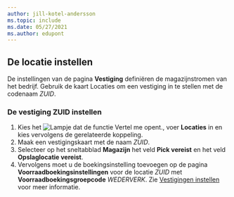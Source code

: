 ```yaml
---
author: jill-kotel-andersson
ms.topic: include
ms.date: 05/27/2021
ms.author: edupont
---
```

## <a name="setting-up-the-location"></a>De locatie instellen

De instellingen van de pagina **Vestiging** definiëren de magazijnstromen van het bedrijf. Gebruik de kaart Locaties om een vestiging in te stellen met de codenaam *ZUID*.

### <a name="to-set-up-the-location-south"></a>De vestiging ZUID instellen

1. Kies het ![Lampje dat de functie Vertel me opent.](../media/ui-search/search_small.png "Vertel me wat u wilt doen"), voer **Locaties** in en kies vervolgens de gerelateerde koppeling.  
2. Maak een vestigingskaart met de naam *ZUID*.  
3. Selecteer op het sneltabblad **Magazijn** het veld **Pick vereist** en het veld **Opslaglocatie vereist**.
4. Vervolgens moet u de boekingsinstelling toevoegen op de pagina **Voorraadboekingsinstellingen** voor de locatie *ZUID* met **Voorraadboekingsgroepcode** *WEDERVERK*. Zie [Vestigingen instellen](../inventory-how-setup-locations.md) voor meer informatie.
